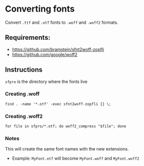 # Converting fonts

Convert `.ttf` and `.otf` fonts to `.woff` and `.woff2` formats.

## Requirements:

* https://github.com/bramstein/sfnt2woff-zopfli
* https://github.com/google/woff2

## Instructions

`sfpro` is the directory where the fonts live

### Creating .woff

```
find . -name '*.otf' -exec sfnt2woff-zopfli {} \;
```

### Creating .woff2

```
for file in sfpro/*.otf; do woff2_compress "$file"; done
```

### Notes

This will create the same font names with the new extensions.

* Example: `MyFont.otf` will become `MyFont.woff` and `MyFont.woff2`
